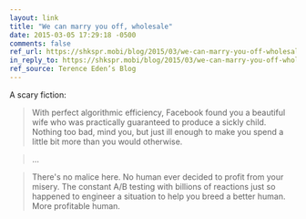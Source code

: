 ```yaml
---
layout: link
title: "We can marry you off, wholesale"
date: 2015-03-05 17:29:18 -0500
comments: false
ref_url: https://shkspr.mobi/blog/2015/03/we-can-marry-you-off-wholesale/
in_reply_to: https://shkspr.mobi/blog/2015/03/we-can-marry-you-off-wholesale/
ref_source: Terence Eden’s Blog
---
```


A scary fiction:

> With perfect algorithmic efficiency, Facebook found you a beautiful wife who was practically guaranteed to produce a sickly child. Nothing too bad, mind you, but just ill enough to make you spend a little bit more than you would otherwise.

> ...

> There's no malice here. No human ever decided to profit from your misery. The constant A/B testing with billions of reactions just so happened to engineer a situation to help you breed a better human. More profitable human.